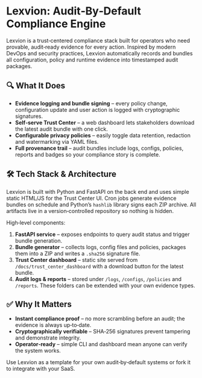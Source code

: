 
# Lexvion: Audit‑By‑Default Compliance Engine

Lexvion is a trust‑centered compliance stack built for operators who need provable, audit‑ready evidence for every action.  Inspired by modern DevOps and security practices, Lexvion automatically records and bundles all configuration, policy and runtime evidence into timestamped audit packages.

## 🔍 What It Does

* **Evidence logging and bundle signing** – every policy change, configuration update and user action is logged with cryptographic signatures.
* **Self‑serve Trust Center** – a web dashboard lets stakeholders download the latest audit bundle with one click.
* **Configurable privacy policies** – easily toggle data retention, redaction and watermarking via YAML files.
* **Full provenance trail** – audit bundles include logs, configs, policies, reports and badges so your compliance story is complete.

## 🛠 Tech Stack & Architecture

Lexvion is built with Python and FastAPI on the back end and uses simple static HTML/JS for the Trust Center UI.  Cron jobs generate evidence bundles on schedule and Python’s `hashlib` library signs each ZIP archive.  All artifacts live in a version‑controlled repository so nothing is hidden.

High‑level components:

1. **FastAPI service** – exposes endpoints to query audit status and trigger bundle generation.
2. **Bundle generator** – collects logs, config files and policies, packages them into a ZIP and writes a `.sha256` signature file.
3. **Trust Center dashboard** – static site served from `/docs/trust_center_dashboard` with a download button for the latest bundle.
4. **Audit logs & reports** – stored under `/logs`, `/configs`, `/policies` and `/reports`.  These folders can be extended with your own evidence types.

## ✅ Why It Matters

* **Instant compliance proof** – no more scrambling before an audit; the evidence is always up‑to‑date.
* **Cryptographically verifiable** – SHA‑256 signatures prevent tampering and demonstrate integrity.
* **Operator‑ready** – simple CLI and dashboard mean anyone can verify the system works.

Use Lexvion as a template for your own audit‑by‑default systems or fork it to integrate with your SaaS.

